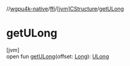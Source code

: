 //[wgpu4k-native](../../../index.md)/[ffi](../index.md)/[[jvm]CStructure](index.md)/[getULong](get-u-long.md)

# getULong

[jvm]\
open fun [getULong](get-u-long.md)(offset: [Long](https://kotlinlang.org/api/core/kotlin-stdlib/kotlin/-long/index.html)): [ULong](https://kotlinlang.org/api/core/kotlin-stdlib/kotlin/-u-long/index.html)